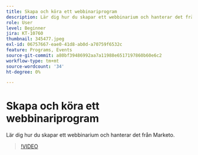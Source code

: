 ```yaml
---
title: Skapa och köra ett webbinariprogram
description: Lär dig hur du skapar ett webbinarium och hanterar det från Marketo.
role: User
level: Beginner
jira: KT-10760
thumbnail: 345477.jpeg
exl-id: 06757667-eae0-41d8-ab0d-a70759f6532c
feature: Programs, Events
source-git-commit: a80bf39486992aa7a11988e6517197860b60e6c2
workflow-type: tm+mt
source-wordcount: '34'
ht-degree: 0%

---
```


# Skapa och köra ett webbinariprogram

Lär dig hur du skapar ett webbinarium och hanterar det från Marketo.

>[!VIDEO](https://video.tv.adobe.com/v/345477/?quality=12&learn=on)
